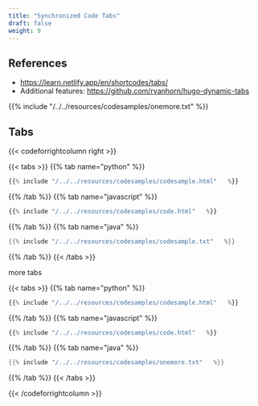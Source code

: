 ```yaml
---
title: "Synchronized Code Tabs"
draft: false
weight: 9
---
```


## References

- https://learn.netlify.app/en/shortcodes/tabs/
- Additional features: https://github.com/rvanhorn/hugo-dynamic-tabs

{{% include "/../../resources/codesamples/onemore.txt"   %}}

## Tabs

{{< codeforrightcolumn right >}}

{{< tabs >}}
{{% tab name="python" %}}

```python
{{% include "/../../resources/codesamples/codesample.html"   %}}
```

{{% /tab %}}
{{% tab name="javascript" %}}

```javascript
{{% include "/../../resources/codesamples/code.html"   %}}
```

{{% /tab %}}
{{% tab name="java" %}}

```java
{{% include "/../../resources/codesamples/codesample.txt"   %}}
```

{{% /tab %}}
{{< /tabs >}}

more tabs

{{< tabs >}}
{{% tab name="python" %}}

```python
{{% include "/../../resources/codesamples/codesample.html"   %}}
```

{{% /tab %}}
{{% tab name="javascript" %}}

```javascript
{{% include "/../../resources/codesamples/code.html"   %}}
```

{{% /tab %}}
{{% tab name="java" %}}

```java
{{% include "/../../resources/codesamples/onemore.txt"   %}}
```

{{% /tab %}}
{{< /tabs >}}

{{< /codeforrightcolumn >}}
